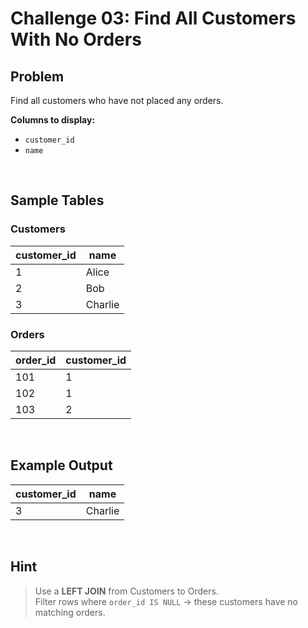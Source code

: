# Challenge 03: Find All Customers With No Orders  

## Problem  
Find all customers who have not placed any orders.  

**Columns to display:**  
- `customer_id`  
- `name`  

<br>  

## Sample Tables  

### Customers  
| customer_id | name    |  
|-------------|---------|  
| 1           | Alice   |  
| 2           | Bob     |  
| 3           | Charlie |  

### Orders  
| order_id | customer_id |  
|----------|-------------|  
| 101      | 1           |  
| 102      | 1           |  
| 103      | 2           |  

<br>  

## Example Output  
| customer_id | name    |  
|-------------|---------|  
| 3           | Charlie |  

<br>  

## Hint  
> Use a **LEFT JOIN** from Customers to Orders.  
> Filter rows where `order_id IS NULL` → these customers have no matching orders.  
